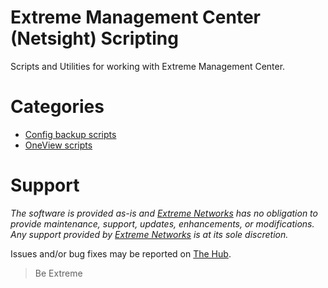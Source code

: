 # Extreme Management Center (Netsight) Scripting
Scripts and Utilities for working with Extreme Management Center.

# Categories
* [Config backup scripts](https://github.com/extremenetworks/ExtremeScripting/blob/master/Netsight/cfg_backup_scripts/README.md)
* [OneView scripts](https://github.com/extremenetworks/ExtremeScripting/blob/master/Netsight/oneview_CLI_scripts/README.md)


# Support
_The software is provided as-is and [Extreme Networks](http://www.extremenetworks.com/) has no obligation to provide maintenance, support, updates, enhancements, or modifications. Any support provided by [Extreme Networks](http://www.extremenetworks.com/) is at its sole discretion._

Issues and/or bug fixes may be reported on [The Hub](https://community.extremenetworks.com/extreme).

>Be Extreme
